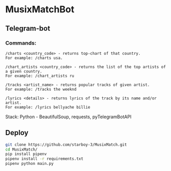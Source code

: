# MusixMatchBot
## Telegram-bot

### Commands:
```
/charts <country_code> - returns top-chart of that country. 
For example: /charts usa. 
```
```
/chart_artists <country_code> - returns the list of the top artists of a given country. 
For example: /chart_artists ru
```
```
/tracks <artist_name> - returns popular tracks of given artist. 
For example: /tracks the weeknd
```
```
/lyrics <details> - returns lyrics of the track by its name and/or artist. 
For example: /lyrics bellyache billie
```

Stack: 
Python - BeautifulSoup, requests, pyTelegramBotAPI


## Deploy
```bash
git clone https://github.com/starboy-3/MusixMatch.git
cd MusixMatch/
pip install pipenv
pipenv install -r requirements.txt
pipenv python main.py
```
